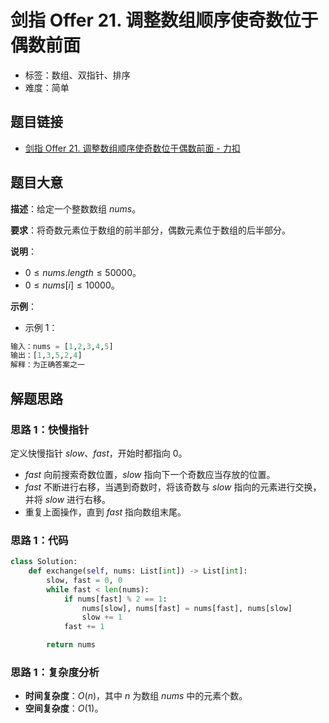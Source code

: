 # 剑指 Offer 21. 调整数组顺序使奇数位于偶数前面

- 标签：数组、双指针、排序
- 难度：简单

## 题目链接

- [剑指 Offer 21. 调整数组顺序使奇数位于偶数前面 - 力扣](https://leetcode.cn/problems/diao-zheng-shu-zu-shun-xu-shi-qi-shu-wei-yu-ou-shu-qian-mian-lcof/)

## 题目大意

**描述**：给定一个整数数组 $nums$。

**要求**：将奇数元素位于数组的前半部分，偶数元素位于数组的后半部分。

**说明**：

- $0 \le nums.length \le 50000$。
- $0 \le nums[i] \le 10000$。

**示例**：

- 示例 1：

```python
输入：nums = [1,2,3,4,5]
输出：[1,3,5,2,4] 
解释：为正确答案之一
```

## 解题思路

### 思路 1：快慢指针

定义快慢指针 $slow$、$fast$，开始时都指向 $0$。

- $fast$ 向前搜索奇数位置，$slow$ 指向下一个奇数应当存放的位置。
- $fast$ 不断进行右移，当遇到奇数时，将该奇数与 $slow$ 指向的元素进行交换，并将 $slow$ 进行右移。
- 重复上面操作，直到 $fast$ 指向数组末尾。

### 思路 1：代码

```python
class Solution:
    def exchange(self, nums: List[int]) -> List[int]:
        slow, fast = 0, 0
        while fast < len(nums):
            if nums[fast] % 2 == 1:
                nums[slow], nums[fast] = nums[fast], nums[slow]
                slow += 1
            fast += 1

        return nums
```

### 思路 1：复杂度分析

- **时间复杂度**：$O(n)$，其中 $n$ 为数组 $nums$ 中的元素个数。
- **空间复杂度**：$O(1)$。

